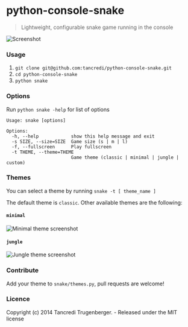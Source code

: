 # python-console-snake

> Lightweight, configurable snake game running in the console

![Screenshot](http://s2.postimg.org/tzpt8rs09/snake.png)

### Usage

1. `git clone git@github.com:tancredi/python-console-snake.git`
2. `cd python-console-snake`
3. `python snake`

### Options

Run `python snake -help` for list of options

```
Usage: snake [options]

Options:
  -h, --help            show this help message and exit
  -s SIZE, --size=SIZE  Game size (s | m | l)
  -f, --fullscreen      Play fullscreen
  -t THEME, --theme=THEME
                        Game theme (classic | minimal | jungle | custom)
```

### Themes

You can select a theme by running `snake -t [ theme_name ]`

The default theme is `classic`. Other available themes are the following:

#### `minimal`

![Minimal theme screenshot](http://s15.postimg.org/9qnoxbauj/snake_minimal.png)

#### `jungle`

![Jungle theme screenshot](http://s9.postimg.org/f37kp89lr/snake_jungle.png)

### Contribute

Add your theme to `snake/themes.py`, pull requests are welcome!

### Licence

Copyright (c) 2014 Tancredi Trugenberger. - Released under the MIT license